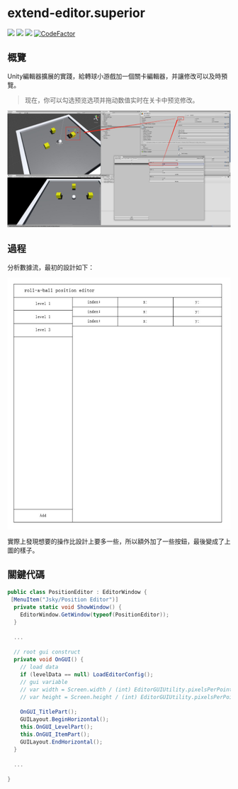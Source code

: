 # extend-editor.superior
[![](https://img.shields.io/badge/Author-jskyzero-brightgreen.svg?style=flat)]()
[![](https://img.shields.io/badge/Data-2019/12/01-brightgreen.svg?style=flat)]()
[![](https://img.shields.io/badge/Unity-2021.1.3f1-blue.svg?style=flat)]()
[![CodeFactor](https://www.codefactor.io/repository/github/jskyzero/unity.extendeditor/badge)](https://www.codefactor.io/repository/github/jskyzero/unity.extendeditor)


## 概覽

Unity編輯器擴展的實踐，給轉球小游戲加一個關卡編輯器，并讓修改可以及時預覽。

<!-- ![](./Documents/img/preview.1.png) -->

> 现在，你可以勾选预览选项并拖动数值实时在关卡中预览修改。

![](./Documents/img/preview.2.jpg)


## 過程

分析數據流，最初的設計如下：

![](./Documents/img/design_view.jpg)

實際上發現想要的操作比設計上要多一些，所以額外加了一些按鈕，最後變成了上圖的樣子。

## 關鍵代碼

```csharp
public class PositionEditor : EditorWindow {
 [MenuItem("Jsky/Position Editor")]
  private static void ShowWindow() {
    EditorWindow.GetWindow(typeof(PositionEditor));
  }

  ...

  // root gui construct
  private void OnGUI() {
    // load data
    if (levelData == null) LoadEditorConfig();
    // gui variable
    // var width = Screen.width / (int) EditorGUIUtility.pixelsPerPoint;
    // var height = Screen.height / (int) EditorGUIUtility.pixelsPerPoint;

    OnGUI_TitlePart();
    GUILayout.BeginHorizontal();
    this.OnGUI_LevelPart();
    this.OnGUI_ItemPart();
    GUILayout.EndHorizontal();
  }

  ...

}
```

<!-- ## TODO

1. 更加複雜的關卡要素。
  + 消除方式變更，增加控制維度小球環繞遠近。（同時適應移動端增加搖桿）
  + 關卡地形增加Z軸維度。
  + 增加可互動元素
    + 機關
    + 多種的消除物
  + 增加關卡元素
    + 音樂
    + 提示
2. 與之適應的關卡編輯器。 -->
